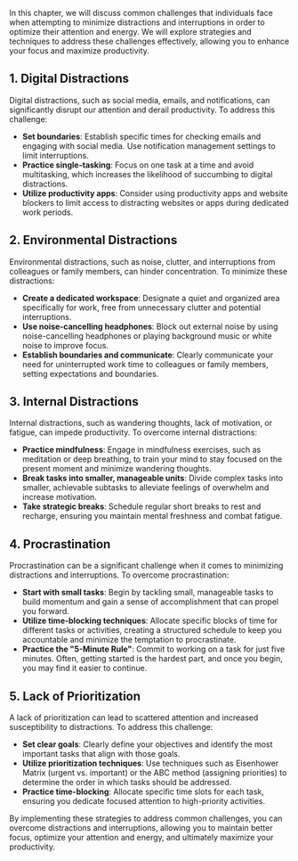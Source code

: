 
In this chapter, we will discuss common challenges that individuals face when attempting to minimize distractions and interruptions in order to optimize their attention and energy. We will explore strategies and techniques to address these challenges effectively, allowing you to enhance your focus and maximize productivity.

## 1\. Digital Distractions

Digital distractions, such as social media, emails, and notifications, can significantly disrupt our attention and derail productivity. To address this challenge:

- **Set boundaries**: Establish specific times for checking emails and engaging with social media. Use notification management settings to limit interruptions.
- **Practice single-tasking**: Focus on one task at a time and avoid multitasking, which increases the likelihood of succumbing to digital distractions.
- **Utilize productivity apps**: Consider using productivity apps and website blockers to limit access to distracting websites or apps during dedicated work periods.

## 2\. Environmental Distractions

Environmental distractions, such as noise, clutter, and interruptions from colleagues or family members, can hinder concentration. To minimize these distractions:

- **Create a dedicated workspace**: Designate a quiet and organized area specifically for work, free from unnecessary clutter and potential interruptions.
- **Use noise-cancelling headphones**: Block out external noise by using noise-cancelling headphones or playing background music or white noise to improve focus.
- **Establish boundaries and communicate**: Clearly communicate your need for uninterrupted work time to colleagues or family members, setting expectations and boundaries.

## 3\. Internal Distractions

Internal distractions, such as wandering thoughts, lack of motivation, or fatigue, can impede productivity. To overcome internal distractions:

- **Practice mindfulness**: Engage in mindfulness exercises, such as meditation or deep breathing, to train your mind to stay focused on the present moment and minimize wandering thoughts.
- **Break tasks into smaller, manageable units**: Divide complex tasks into smaller, achievable subtasks to alleviate feelings of overwhelm and increase motivation.
- **Take strategic breaks**: Schedule regular short breaks to rest and recharge, ensuring you maintain mental freshness and combat fatigue.

## 4\. Procrastination

Procrastination can be a significant challenge when it comes to minimizing distractions and interruptions. To overcome procrastination:

- **Start with small tasks**: Begin by tackling small, manageable tasks to build momentum and gain a sense of accomplishment that can propel you forward.
- **Utilize time-blocking techniques**: Allocate specific blocks of time for different tasks or activities, creating a structured schedule to keep you accountable and minimize the temptation to procrastinate.
- **Practice the "5-Minute Rule"**: Commit to working on a task for just five minutes. Often, getting started is the hardest part, and once you begin, you may find it easier to continue.

## 5\. Lack of Prioritization

A lack of prioritization can lead to scattered attention and increased susceptibility to distractions. To address this challenge:

- **Set clear goals**: Clearly define your objectives and identify the most important tasks that align with those goals.
- **Utilize prioritization techniques**: Use techniques such as Eisenhower Matrix (urgent vs. important) or the ABC method (assigning priorities) to determine the order in which tasks should be addressed.
- **Practice time-blocking**: Allocate specific time slots for each task, ensuring you dedicate focused attention to high-priority activities.

By implementing these strategies to address common challenges, you can overcome distractions and interruptions, allowing you to maintain better focus, optimize your attention and energy, and ultimately maximize your productivity.

